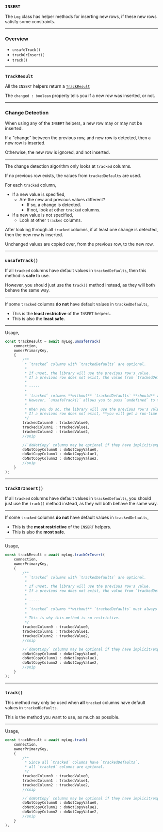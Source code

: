 ### `INSERT`

The `Log` class has helper methods for inserting new rows,
if these new rows satisfy some constraints.

-----

### Overview

+ `unsafeTrack()`
+ `trackOrInsert()`
+ `track()`

-----

### `TrackResult`

All the `INSERT` helpers return a [`TrackResult`](/src/design-pattern-log/util/execution/track-result.ts)

The `changed : boolean` property tells you if a new row was inserted, or not.

-----

### Change Detection

When using any of the `INSERT` helpers, a new row may or may not be inserted.

If a "change" between the previous row, and new row is detected,
then a new row is inserted.

Otherwise, the new row is ignored, and not inserted.

-----

The change detection algorithm only looks at `tracked` columns.

If no previous row exists, the values from `trackedDefaults` are used.

For each `tracked` column,
+ If a new value is specified,
  + Are the new and previous values different?
    + If so, a change is detected.
    + If not, look at other `tracked` columns.
+ If a new value is not specified,
  + Look at other `tracked` columns.

After looking through all `tracked` columns,
if at least one change is detected,
then the new row is inserted.

Unchanged values are copied over, from the previous row, to the new row.

-----

### `unsafeTrack()`

If all `tracked` columns have default values in `trackedDefaults`,
then this method is **safe** to use.

However, you should just use the `track()` method instead,
as they will both behave the same way.

-----

If some `tracked` columns **do not** have default values in `trackedDefaults`,
+ This is the **least restrictive** of the `INSERT` helpers.
+ This is also the **least safe**.

-----

Usage,
```ts
const trackResult = await myLog.unsafeTrack(
    connection,
    ownerPrimaryKey,
    {
        /**
         * `tracked` columns with `trackedDefaults` are optional.
         *
         * If unset, the library will use the previous row's value.
         * If a previous row does not exist, the value from `trackedDefaults` is used instead.
         *
         * -----
         *
         * `tracked` columns **without** `trackedDefaults` **should** always have values set.
         * However, `unsafeTrack()` allows you to pass `undefined` to these columns instead.
         *
         * When you do so, the library will use the previous row's value.
         * If a previous row does not exist, **you will get a run-time error**.
         */
        trackedColumn0 : trackedValue0,
        trackedColumn1 : trackedValue1,
        trackedColumn2 : trackedValue2,
        //snip

        //`doNotCopy` columns may be optional if they have implicit/explicit default values
        doNotCopyColumn0 : doNotCopyValue0,
        doNotCopyColumn1 : doNotCopyValue1,
        doNotCopyColumn2 : doNotCopyValue2,
        //snip
    }
);
```

-----

### `trackOrInsert()`

If all `tracked` columns have default values in `trackedDefaults`,
you should just use the `track()` method instead,
as they will both behave the same way.

-----

If some `tracked` columns **do not** have default values in `trackedDefaults`,
+ This is the **most restrictive** of the `INSERT` helpers.
+ This is also the **most safe**.

-----

Usage,
```ts
const trackResult = await myLog.trackOrInsert(
    connection,
    ownerPrimaryKey,
    {
        /**
         * `tracked` columns with `trackedDefaults` are optional.
         *
         * If unset, the library will use the previous row's value.
         * If a previous row does not exist, the value from `trackedDefaults` is used instead.
         *
         * -----
         *
         * `tracked` columns **without** `trackedDefaults` must always have values set.
         *
         * This is why this method is so restrictive.
         */
        trackedColumn0 : trackedValue0,
        trackedColumn1 : trackedValue1,
        trackedColumn2 : trackedValue2,
        //snip

        //`doNotCopy` columns may be optional if they have implicit/explicit default values
        doNotCopyColumn0 : doNotCopyValue0,
        doNotCopyColumn1 : doNotCopyValue1,
        doNotCopyColumn2 : doNotCopyValue2,
        //snip
    }
);
```

-----

### `track()`

This method may only be used when **all** `tracked` columns have default values in `trackedDefaults`.

This is the method you want to use, as much as possible.

-----

Usage,
```ts
const trackResult = await myLog.track(
    connection,
    ownerPrimaryKey,
    {
        /**
         * Since all `tracked` columns have `trackedDefaults`,
         * all `tracked` columns are optional.
         */
        trackedColumn0 : trackedValue0,
        trackedColumn1 : trackedValue1,
        trackedColumn2 : trackedValue2,
        //snip

        //`doNotCopy` columns may be optional if they have implicit/explicit default values
        doNotCopyColumn0 : doNotCopyValue0,
        doNotCopyColumn1 : doNotCopyValue1,
        doNotCopyColumn2 : doNotCopyValue2,
        //snip
    }
);
```
